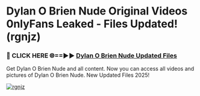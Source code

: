 # Dylan O Brien Nude Original Videos 0nlyFans Leaked - Files Updated! (rgnjz)

<h3>🔴 CLICK HERE 🌐==►► <a href="https://tinyurl.com/yc6ubb5a" rel="nofollow">Dylan O Brien Nude Updated Files</a></h3>

Get Dylan O Brien Nude and all content. Now you can access all videos and pictures of Dylan O Brien Nude. New Updated Files 2025!

[![rgnjz](https://i.imgur.com/7eu0CRL.gif)](https://tinyurl.com/yc6ubb5a)
